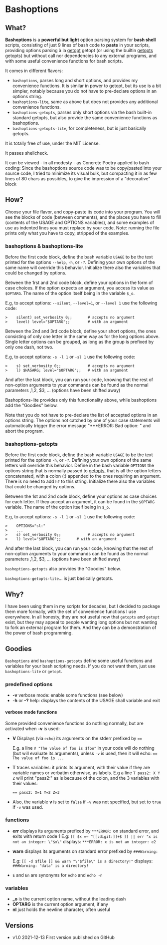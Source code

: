 # Bashoptions
## What?
**Bashoptions** is a **powerful but light**  option parsing system for **bash shell** scripts, consisting of just 9 lines of bash code to **paste** in your scripts, providing options parsing à la [getopt](https://www.mankier.com/1/getopt) getopt (or using the builtin [getopts](https://www.mankier.com/1/bash#getopts) getopts) but without call nor dependencies to any external programs, and with some useful convenience functions for bash scripts. 

It comes in different flavors:
- `bashoptions`, parses long and short options, and provides my convenience functions. It is similar in power to getopt, but its use is a bit simpler, notably because you do not have to pre-declare options in an options string.
- `bashoptions-lite`, same as above but does not provides any additional convenience functions.
- `bashoptions-getopts`, parses only short options via the bash built-in standard getopts, but also provide the same convenience functions as bashoptions. 
- `bashoptions-getopts-lite`, for completeness, but is just basically getopts.

It is totally free of use, under the MIT License.

It passes shellcheck.

It can be viewed - in all modesty - as Concrete Poetry applied to bash coding: Since the bashoptions source code was to be copy/pasted into your source code, I tried to minimize its visual bulk, but compacting it in as few lines of 80 chars as possibles, to give the impression of a "decorative" block

## How?
Choose your file flavor, and copy-paste its code into your program. You will see the blocks of code (between comments), and the places you have to fill (contents of the USAGE and OPTIONS variables), and some examples of use as indented lines you must replace by your code. 
Note: running the file prints only what you have to copy, stripped of the examples.
### bashoptions & bashoptions-lite
Before the first code block, define the bash variable `USAGE` to be the text printed for the options `--help`, `-h`, or `-?`. Defining your own options of the same name  will override this behavior.
Initialize there also the variables that could be changed by options.

Between the 1rst and 2nd code block, define your options in the form of case choices. If the option expects an argument, you access its value as `$OPTARG`. The name of the option itself being in the variable `$_o`.

E.g, to accept options: `--silent`, `--level=1`, or `--level 1` use the following code:
```
>    silent) set_verbosity 0;;       # accepts no argument
>    level) level="$OPTARG";;        # with an argument
```
Between the 2nd and 3rd code block, define your short options, the ones consisting of only one letter in the same way as for the long options above. Single letter options can be grouped, as long as the group is prefixed by only one dash, not two.

E.g, to accept options: `-s -l 1` or `-sl 1` use the following code:
```
>    s) set_verbosity 0;;            # accepts no argument
>    l) $HASARG; level="$OPTARG";;   # with an argument
```
And after the last block, you can run your code, knowing that the rest of non-option arguments to your commands can be found as the normal parameters ,$1 ,$2, $3, ... (options have been shifted away)

Bashoptions-lite provides only this functionality above, while bashoptions add the "Goodies" below.

Note that you do not have to pre-declare the list of accepted options in an options string. The options not catched by one of your case statements will automatically trigger the error message "***ERROR: Bad option: " and abort the program.

### bashoptions-getopts
Before the first code block, define the bash variable `USAGE` to be the text printed for the options `-h`, or `-?`. Defining your own  options of the same letters will override this behavior.
Define in the bash variable `OPTIONS` the options string that is normally passed to [getopts](https://www.mankier.com/1/bash#getopts), that is all the option letters concatenated, with a colon (:) appended to the ones requiring an argument. There is no need to add `h?` to this string.
Initialize there also the variables that could be changed by options.

Between the 1st and 2nd code block, define your options as case choices for each letter. If they accept an argument, it can be found in the `$OPTARG` variable. The name of the option itself being in `$_o`.

E.g, to accept options: `-s -l 1` or `-sl 1` use the following code:
```
>    OPTIONS="sl:"
>    ...
>    s) set_verbosity 0;;            # accepts no argument
>    l) level="$OPTARG";;       # with an argument
```
And after the last block, you can run your code, knowing that the rest of non-option arguments to your commands can be found as the normal parameters ,$1 ,$2, $3, ... (options have been shifted away)

`bashoptions-getopts` also provides the "Goodies" below.

 `bashoptions-getopts-lite`... is just basically getopts.

## Why?
I have been using them in my scripts for decades, but I decided to package them more formally, with the set of convenience functions I use everywhere. In all honesty, they are not useful now that `getopts` and `getopt` exist, but they may appeal to people wanting long options but not wanting to fork an external program for them. And they can be a demonstration of the power of bash programming.

## Goodies
`Bashoptions` and `bashoptions-getopts` define some useful functions and variables for your bash scripting needs. If you do not want them, just use `bashoptions-lite` or `getopt`.

### predefined options

- **-v** verbose mode: enable some functions (see below)
- **-h** or **-?** help: displays the contents of the USAGE shall variable and exit

#### verbose mode functions

Some provided convenience functions do nothing normally, but are activated when **-v** is used:

- **V** Displays (via `echo`) its arguments on the stderr prefixed by `== `

  E.g. a line `V "The value of foo is $foo"` in your code will do nothing (but will evaluate its arguments), unless `-v` is used, then it will echo: `== The value of foo is ...`

- **T** traces variables: it prints its argument, with their value if they are variable names or verbatim otherwise, as labels.
  E.g a line `T pass2: X Y Z` will print "pass2:" as is because of the colon, and the 3 variables with their values:

  `== pass2: X=1 Y=2 Z=3`

- Also, the variable **v** is set to `false` if `-v` was not specified, but set to `true` if `-v` was used.

### functions

- **err** displays its arguments prefixed by `***ERROR:` on standard error, and exits with return code 1
  E.g: `[[ $x =~ ^[[:digit:]]+$ ]] || err "x is not an integer: \"$x\"`
  displays: `***ERROR: x is not an integer: e2`

- **warn** displays its arguments on standard error prefixed by `###Warning: `

  E.g: `[[ -d $file ]] && warn "\"$file\" is a directory!"`
  displays: `###Warning: "data" is a directory!`

- `E` and `En` are synonyms for `echo` and `echo -n`

### variables

- **_o** is the current option name, without the leading dash
- **OPTARG** is the current option argument, if any
- **nl** just holds the newline character, often useful

## Versions
- v1.0 2021-12-13 First version published on GitHub
